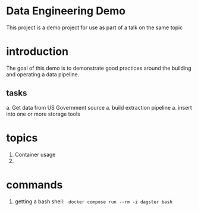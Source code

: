 # Data Engineering Demo

This project is a demo project for use as part of a talk on the same topic

# introduction
The goal of this demo is to demonstrate good practices around the building and operating a data pipeline.

## tasks
a. Get data from US Government source
a. build extraction pipeline
a. insert into one or more storage tools

# topics
1. Container usage
1. 

# commands
1. getting a bash shell: ` docker compose run --rm -i dagster bash`